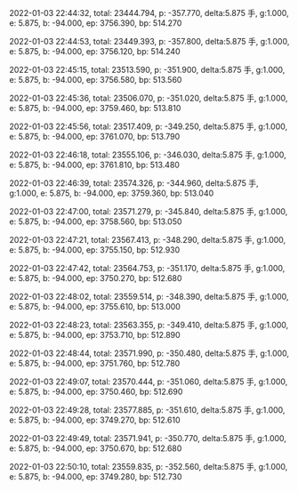 2022-01-03 22:44:32, total: 23444.794, p: -357.770, delta:5.875 手, g:1.000, e: 5.875, b: -94.000, ep: 3756.390, bp: 514.270

2022-01-03 22:44:53, total: 23449.393, p: -357.800, delta:5.875 手, g:1.000, e: 5.875, b: -94.000, ep: 3756.120, bp: 514.240

2022-01-03 22:45:15, total: 23513.590, p: -351.900, delta:5.875 手, g:1.000, e: 5.875, b: -94.000, ep: 3756.580, bp: 513.560

2022-01-03 22:45:36, total: 23506.070, p: -351.020, delta:5.875 手, g:1.000, e: 5.875, b: -94.000, ep: 3759.460, bp: 513.810

2022-01-03 22:45:56, total: 23517.409, p: -349.250, delta:5.875 手, g:1.000, e: 5.875, b: -94.000, ep: 3761.070, bp: 513.790

2022-01-03 22:46:18, total: 23555.106, p: -346.030, delta:5.875 手, g:1.000, e: 5.875, b: -94.000, ep: 3761.810, bp: 513.480

2022-01-03 22:46:39, total: 23574.326, p: -344.960, delta:5.875 手, g:1.000, e: 5.875, b: -94.000, ep: 3759.360, bp: 513.040

2022-01-03 22:47:00, total: 23571.279, p: -345.840, delta:5.875 手, g:1.000, e: 5.875, b: -94.000, ep: 3758.560, bp: 513.050

2022-01-03 22:47:21, total: 23567.413, p: -348.290, delta:5.875 手, g:1.000, e: 5.875, b: -94.000, ep: 3755.150, bp: 512.930

2022-01-03 22:47:42, total: 23564.753, p: -351.170, delta:5.875 手, g:1.000, e: 5.875, b: -94.000, ep: 3750.270, bp: 512.680

2022-01-03 22:48:02, total: 23559.514, p: -348.390, delta:5.875 手, g:1.000, e: 5.875, b: -94.000, ep: 3755.610, bp: 513.000

2022-01-03 22:48:23, total: 23563.355, p: -349.410, delta:5.875 手, g:1.000, e: 5.875, b: -94.000, ep: 3753.710, bp: 512.890

2022-01-03 22:48:44, total: 23571.990, p: -350.480, delta:5.875 手, g:1.000, e: 5.875, b: -94.000, ep: 3751.760, bp: 512.780

2022-01-03 22:49:07, total: 23570.444, p: -351.060, delta:5.875 手, g:1.000, e: 5.875, b: -94.000, ep: 3750.460, bp: 512.690

2022-01-03 22:49:28, total: 23577.885, p: -351.610, delta:5.875 手, g:1.000, e: 5.875, b: -94.000, ep: 3749.270, bp: 512.610

2022-01-03 22:49:49, total: 23571.941, p: -350.770, delta:5.875 手, g:1.000, e: 5.875, b: -94.000, ep: 3750.670, bp: 512.680

2022-01-03 22:50:10, total: 23559.835, p: -352.560, delta:5.875 手, g:1.000, e: 5.875, b: -94.000, ep: 3749.280, bp: 512.730